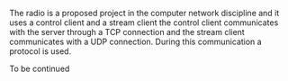 The radio is a proposed project in the computer network discipline and it uses a control client and a stream client the control client communicates with the server through a TCP connection and the stream client communicates with a UDP connection. During this communication a protocol is used.

To be continued
